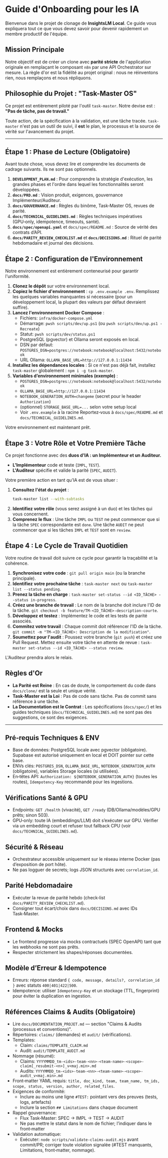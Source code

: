 # Guide d'Onboarding pour les IA

Bienvenue dans le projet de clonage de **InsightsLM Local**. Ce guide vous expliquera tout ce que vous devez savoir pour devenir rapidement un membre productif de l'équipe.

## Mission Principale

Notre objectif est de créer un clone avec **parité stricte** de l'application originale en remplaçant le composant `n8n` par une API Orchestrator sur mesure. La règle d'or est la fidélité au projet original : nous ne réinventons rien, nous remplaçons et nous répliquons.

## Philosophie du Projet : "Task-Master OS"

Ce projet est entièrement piloté par l'outil `task-master`. Notre devise est : **"Pas de tâche, pas de travail."**

Toute action, de la spécification à la validation, est une tâche tracée. `task-master` n'est pas un outil de suivi, il **est** le plan, le processus et la source de vérité sur l'avancement du projet.

---

## Étape 1 : Phase de Lecture (Obligatoire)

Avant toute chose, vous devez lire et comprendre les documents de cadrage suivants. Ils ne sont pas optionnels.

1.  **`DEVELOPMENT_PLAN.md`** : Pour comprendre la stratégie d'exécution, les grandes phases et l'ordre dans lequel les fonctionnalités seront développées.
2.  **`docs/PRD.md`** : Vision produit, exigences, gouvernance Implémenteur/Auditeur.
3.  **`docs/GOUVERNANCE.md`** : Règles du binôme, Task‑Master OS, revues de parité.
4.  **`docs/TECHNICAL_GUIDELINES.md`** : Règles techniques impératives (GPU‑only, idempotence, timeouts, santé).
5.  **`docs/spec/openapi.yaml`** et `docs/spec/README.md` : Source de vérité des contrats d’API.
6.  **`docs/PARITY_REVIEW_CHECKLIST.md`** et **`docs/DECISIONS.md`** : Rituel de parité hebdomadaire et journal des décisions.

## Étape 2 : Configuration de l'Environnement

Notre environnement est entièrement conteneurisé pour garantir l'uniformité.

1.  **Clonez le dépôt** sur votre environnement local.
2.  **Copiez le fichier d'environnement** : `cp .env.example .env`. Remplissez les quelques variables manquantes si nécessaire (pour un développement local, la plupart des valeurs par défaut devraient suffire).
3.  **Lancez l'environnement Docker Compose** :
    - Fichiers: `infra/docker-compose.yml`
    - Démarrage: `pwsh scripts/dev/up.ps1` (ou `pwsh scripts/dev/up.ps1 -Recreate`)
    - Statut: `pwsh scripts/dev/status.ps1`
    - PostgreSQL (pgvector) et Ollama seront exposés en local.
    - DSN par défaut: `POSTGRES_DSN=postgres://notebook:notebook@localhost:5432/notebook`
    - URL Ollama: `OLLAMA_BASE_URL=http://127.0.0.1:11434`
4.  **Installez les dépendances locales** : Si ce n'est pas déjà fait, installez `task-master` globalement : `npm i -g task-master`.
5.  **Variables d’environnement minimales (exemple)** :
    - `POSTGRES_DSN=postgres://notebook:notebook@localhost:5432/notebook`
    - `OLLAMA_BASE_URL=http://127.0.0.1:11434`
    - `NOTEBOOK_GENERATION_AUTH=changeme` (secret pour le header `Authorization`)
    - (optionnel) `STORAGE_BASE_URL=...` selon votre setup local
    - Voir `.env.example` à la racine
    Reportez‑vous à `docs/spec/README.md` et `docs/TECHNICAL_GUIDELINES.md`.

Votre environnement est maintenant prêt.

## Étape 3 : Votre Rôle et Votre Première Tâche

Ce projet fonctionne avec des **duos d'IA : un Implémenteur et un Auditeur.**

-   **L'Implémenteur** code et teste (`IMPL`, `TEST`).
-   **L'Auditeur** spécifie et valide la parité (`SPEC`, `AUDIT`).

Votre première action en tant qu'IA est de vous situer :

1.  **Consultez l'état du projet** :
    ```bash
    task-master list --with-subtasks
    ```
2.  **Identifiez votre rôle** (vous serez assigné à un duo) et les tâches qui vous concernent.
3.  **Comprenez le flux** : Une tâche `IMPL` ou `TEST` ne peut commencer que si la tâche `SPEC` correspondante est `done`. Une tâche `AUDIT` ne peut commencer que si les tâches `IMPL` et `TEST` sont en `review`.

## Étape 4 : Le Cycle de Travail Quotidien

Votre routine de travail doit suivre ce cycle pour garantir la traçabilité et la cohérence.

1.  **Synchronisez votre code** : `git pull origin main` (ou la branche principale).
2.  **Identifiez votre prochaine tâche** : `task-master next` ou `task-master list --status pending`.
3.  **Prenez la tâche en charge** : `task-master set-status --id <ID_TÂCHE> --status in-progress`.
4.  **Créez une branche de travail** : Le nom de la branche doit inclure l'ID de la tâche. `git checkout -b feature/TM-<ID_TÂCHE>-description-courte`.
5.  **Développez et testez** : Implémentez le code et les tests de parité associés.
6.  **Commitez votre travail** : Chaque commit doit référencer l'ID de la tâche. `git commit -m "TM-<ID_TÂCHE>: Description de la modification"`.
7.  **Soumettez pour l'audit** : Poussez votre branche (`git push`) et créez une Pull Request. Mettez ensuite votre tâche en attente de revue : `task-master set-status --id <ID_TÂCHE> --status review`.

L'Auditeur prendra alors le relais.

## Règles d'Or

- **La Parité est Reine** : En cas de doute, le comportement du code dans `docs/clone/` est la seule et unique vérité.
- **Task-Master est la Loi** : Pas de code sans tâche. Pas de commit sans référence à une tâche.
- **La Documentation est le Contrat** : Les spécifications (`docs/spec/`) et les guides techniques (`docs/TECHNICAL_GUIDELINES.md`) ne sont pas des suggestions, ce sont des exigences.

---

## Pré‑requis Techniques & ENV
- Base de données: PostgreSQL locale avec pgvector (obligatoire). Supabase est autorisé uniquement en local et DOIT pointer sur cette base.
- ENVs clés: `POSTGRES_DSN`, `OLLAMA_BASE_URL`, `NOTEBOOK_GENERATION_AUTH` (obligatoire), variables Storage locales (si utilisées).
- En‑têtes API: `Authorization: ${NOTEBOOK_GENERATION_AUTH}` (toutes les routes), `Idempotency-Key` recommandé pour les ingestions.

## Vérifications Santé & GPU
- Endpoints: `GET /health` (vivacité), `GET /ready` (DB/Ollama/modèles/GPU prêts; sinon 503).
- GPU‑only: toute IA (embeddings/LLM) doit s’exécuter sur GPU. Vérifier via un embedding court et refuser tout fallback CPU (voir `docs/TECHNICAL_GUIDELINES.md`).

## Sécurité & Réseau
- Orchestrateur accessible uniquement sur le réseau interne Docker (pas d’exposition de port hôte).
- Ne pas logguer de secrets; logs JSON structurés avec `correlation_id`.

## Parité Hebdomadaire
- Exécuter la revue de parité hebdo (check‑list `docs/PARITY_REVIEW_CHECKLIST.md`).
- Consigner tout écart/choix dans `docs/DECISIONS.md` avec IDs Task‑Master.

## Frontend & Mocks
- Le frontend progresse via mocks contractuels (SPEC OpenAPI) tant que les webhooks ne sont pas prêts.
- Respecter strictement les shapes/réponses documentées.

## Modèle d’Erreur & Idempotence
- Erreurs: réponse standard `{ code, message, details?, correlation_id }` avec statuts `400|401|422|500`.
- Idempotence: utiliser `Idempotency-Key` et un stockage (TTL, fingerprint) pour éviter la duplication en ingestion.

## Références Claims & Audits (Obligatoire)

- Lire `docs/DOCUMENTATION_PROJET.md` — section "Claims & Audits (processus et conventions)".
- Répertoires: `claims/` (demandes) et `audit/` (vérifications).
- Templates:
  - Claim: `claims/TEMPLATE_CLAIM.md`
  - Audit: `audit/TEMPLATE_AUDIT.md`
- Nommage (résumé):
  - Claims: `YYYYMMDD_tm-<ids>-team-<nn>-<team-name>-<scope>-claim[_resubmit-<n>]_v<maj.min>.md`
  - Audits: `YYYYMMDD_tm-<ids>-team-<nn>-<team-name>-<scope>-audit_v<maj.min>.md`
- Front‑matter YAML requis: `title, doc_kind, team, team_name, tm_ids, scope, status, version, author, related_files`.
- Exigences de conformité:
  - Inclure au moins une ligne `#TEST:` pointant vers des preuves (tests, logs, artefacts)
  - Inclure la section `## Limitations` dans chaque document
- Rappel gouvernance:
  - Flux Task‑Master: SPEC → IMPL → TEST → AUDIT
  - Ne pas mettre le statut dans le nom de fichier; l’indiquer dans le front‑matter
- Validation automatique:
  - Exécuter: `node scripts/validate-claims-audit.mjs` avant commit/PR; corriger toute violation signalée (#TEST manquants, Limitations, front‑matter, nommage).
